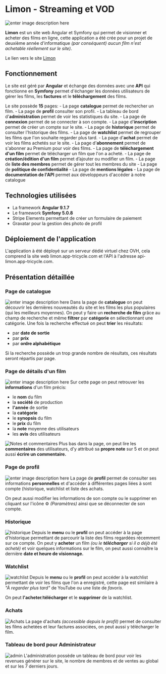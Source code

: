 ﻿# Limon - Streaming et VOD
![enter image description here](https://limon.app-tricycle.com/assets/logo.svg)

**Limon** est un site web Angular et Symfony qui permet de visionner et acheter des films en ligne, cette application a été crée pour un projet de deuxième année d'informatique *(par conséquent) aucun film n'est achetable réellement sur le site)*.


Le lien vers le site [Limon](https://limon.app-tricycle.com/)

## Fonctionnement
Le site est géré par **Angular** et échange des données avec une **API** qui fonctionne en **Symfony** permet d'échanger les données utilisateurs de gérer les films, les **factures** et le **téléchargement** des films.

Le site possède **15** pages:
	-	La page **catalogue** permet de rechercher un film.
	-	La page de **profil** consulter son profil.
	-	La tableau de bord d'**administration** permet de voir les statistiques du site.
	-	La page de **connexion** permet de se connecter à son compte.
	-	La page d'**inscription** permet de créer un compte sur le site.
	-	La page de **historique** permet de consulter l'historique des films.
	-	La page de **watchlist** permet de regrouper les films que l'on souhaite regarder plus tard.
	-	La page d'**achat** permet de voir les films achetés sur le site.
	-	La page d'**abonnement** permet de s'abonner au Premium pour voir des films.
	-	La page de **téléchargement d'un film** permet de télécharger un film que l'on a acheté.
	-	La page de **création/édition d'un film** permet d’ajouter ou modifier un film.
	-	La page de **liste des membres** permet de gérer tout les membres du site
	-	La page de **politique de confidentialité** 
	-	La page de **mentions légales** 
	-	La page de **documentation de l'API** permet aux développeurs d'accéder à notre catalogue


## Technologies utilisées
- La framework **Angular 9.1.7**
- Le framework **Symfony 5.0.8**
- Stripe Elements permettant de créer un formulaire de paiement
- Gravatar pour la gestion des photo de profil

## Déploiement de l'application
L'application à été déployé sur un serveur dédié virtuel chez OVH, cela comprend la site web limon.app-tricycle.com et l'API à l'adresse api-limon.app-tricycle.com.

## Présentation détaillée

### Page de catalogue
![enter image description here](https://cloud-image-dlcn.netlify.com/limon/home.png)
Dans la page de **catalogue** on peut découvrir les dernières nouveautés du site et les films les plus populaires (qui les meilleurs moyennes).
On peut y faire un **recherche de film** grâce au champ de recherche et même **filtrer** par **catégorie** en sélectionnant une catégorie. 
Une fois la recherche effectué on peut **trier** les résultats:
- par **date de sortie**
- par **prix**
- par **ordre alphabétique**

Si la recherche possède un trop grande nombre de résultats, ces résultats seront répartis par page.

### Page de détails d'un film
![enter image description here](https://cloud-image-dlcn.netlify.com/limon/detail2.png)
Sur cette page on peut retrouver les **informations** d'un film précis:
- le **nom** du film
- la **société** de production
- **l'année** de sortie
- la **catégorie**
- le **synopsis** du film
- le **prix** du film
- la **note** moyenne des utilisateurs
- les **avis** des utilisateurs


![Notes et commentaires](https://cloud-image-dlcn.netlify.com/limon/note.png)
Plus bas dans la page, on peut lire les **commentaires** des utilisateurs, d'y attribué sa **propre note** sur 5 et on peut aussi **écrire un commentaire.**

### Page de profil
![enter image description here](https://cloud-image-dlcn.netlify.com/limon/profil.png)
La page de **profil** permet de consulter ses informations **personnelles** et d'accéder à différentes pages liées à sont compte (historique, watchlist et liste des achats.

On peut aussi modifier les informations de son compte ou le supprimer en cliquant sur l'icône ⚙ *(Paramètres)*  ainsi que se déconnecter de son compte.

### Historique
![historique](https://cloud-image-dlcn.netlify.com/limon/history.png)
Depuis le **menu** ou le **profil** on peut accéder à la page d'historique permettant de parcourir la liste des films regardées récemment sur ce compte.
On peut y **acheter** un film *(ou le **télécharger** si il a déjà été acheté)* et voir quelques informations sur le film, on peut aussi connaître la dernière **date et heure de visionnage.**

### Watchlist

![watchlist](https://cloud-image-dlcn.netlify.com/limon/watch.png)
Depuis le **menu** ou le **profil** on peut accéder à la watchlist permettant de voir les films que l'on a enregistré, cette page est similaire à *"À regarder plus tard"* de YouTube ou une liste de *favoris*.

On peut **l'acheter**/**télécharger** et le **supprimer** de la watchlist.

### Achats
![Achats](https://cloud-image-dlcn.netlify.com/limon/achats.png)
La page d'achats *(accessible depuis le profil)*  permet de consulter les films achetées et leur factures associées, on peut aussi y télécharger le film.

### Tableau de bord pour Administrateur
![admin](https://cloud-image-dlcn.netlify.com/limon/admin.png)
L'administration possède un tableau de bord pour voir les revenues générer sur le site, le nombre de membres et de ventes au global et sur les 7 derniers jours.


